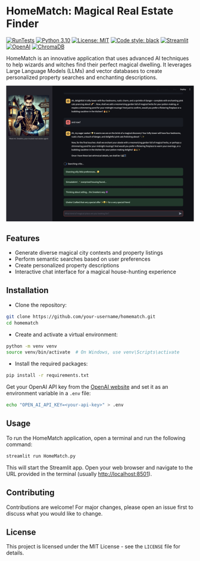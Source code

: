 # HomeMatch: Magical Real Estate Finder

[![RunTests](https://github.com/leonvanbokhorst/HomeMatch-for-Wizards/actions/workflows/python-app.yml/badge.svg)](https://github.com/leonvanbokhorst/HomeMatch-for-Wizards/actions/workflows/python-app.yml)
[![Python 3.10](https://img.shields.io/badge/python-3.10-blue.svg)](https://www.python.org/downloads/release/python-3100/)
[![License: MIT](https://img.shields.io/badge/License-MIT-yellow.svg)](https://opensource.org/licenses/MIT)
[![Code style: black](https://img.shields.io/badge/code%20style-black-000000.svg)](https://github.com/psf/black)
[![Streamlit](https://static.streamlit.io/badges/streamlit_badge_black_white.svg)](https://share.streamlit.io/leonvanbokhorst/homematch/main/HomeMatch.py)
[![OpenAI](https://img.shields.io/badge/OpenAI-API-08B9D1.svg)](https://platform.openai.com/docs/guides/)
[![ChromaDB](https://img.shields.io/badge/ChromaDB-local-08B9D1.svg)](https://chromadb.com/docs/guides/)

HomeMatch is an innovative application that uses advanced AI techniques to help wizards and witches find their perfect magical dwelling. It leverages Large Language Models (LLMs) and vector databases to create personalized property searches and enchanting descriptions.

![HomeMatch screenshot](homematch-app.jpg)

## Features

- Generate diverse magical city contexts and property listings
- Perform semantic searches based on user preferences
- Create personalized property descriptions
- Interactive chat interface for a magical house-hunting experience

## Installation

- Clone the repository:

```bash
git clone https://github.com/your-username/homematch.git
cd homematch
```

- Create and activate a virtual environment:

```bash
python -m venv venv
source venv/bin/activate  # On Windows, use venv\Scripts\activate
```

- Install the required packages:

```bash
pip install -r requirements.txt
```

Get your OpenAI API key from the [OpenAI website](https://platform.openai.com/account/api-keys) and set it as an environment variable in a `.env` file:

```bash
echo "OPEN_AI_API_KEY=<your-api-key>" > .env
```

## Usage

To run the HomeMatch application, open a terminal and run the following command:

```bash
streamlit run HomeMatch.py
```

This will start the Streamlit app. Open your web browser and navigate to the URL provided in the terminal (usually <http://localhost:8501>).

## Contributing

Contributions are welcome! For major changes, please open an issue first to discuss what you would like to change.

## License

This project is licensed under the MIT License - see the `LICENSE` file for details.
